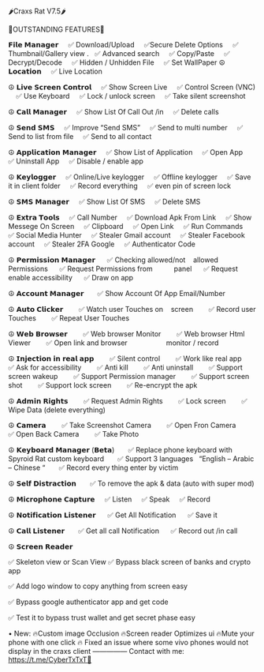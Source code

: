 🌶Craxs Rat V7.5🌶

🔰OUTSTANDING FEATURES🔰

  𝗙𝗶𝗹𝗲 𝗠𝗮𝗻𝗮𝗴𝗲𝗿
    ✅ Download/Upload
    ✅Secure Delete Options
    ✅ Thumbnail/Gallery view
.   ✅ Advanced search
    ✅ Copy/Paste
    ✅ Decrypt/Decode
    ✅ Hidden / Unhidden File
    ✅ Set WallPaper
☮️ 𝗟𝗼𝗰𝗮𝘁𝗶𝗼𝗻
    ✅ Live Location

☮️ 𝗟𝗶𝘃𝗲 𝗦𝗰𝗿𝗲𝗲𝗻 𝗖𝗼𝗻𝘁𝗿𝗼𝗹
    ✅ Show Screen Live
    ✅ Control Screen (VNC)
    ✅ Use Keyboard
    ✅ Lock / unlock screen
    ✅ Take silent screenshot

☮️ 𝗖𝗮𝗹𝗹 𝗠𝗮𝗻𝗮𝗴𝗲𝗿
    ✅ Show List Of Call Out /in
    ✅ Delete calls

☮️ 𝗦𝗲𝗻𝗱 𝗦𝗠𝗦
    ✅ Improve “Send SMS”
    ✅ Send to multi number
    ✅ Send to list from file
    ✅ Send to all contact

☮️ 𝗔𝗽𝗽𝗹𝗶𝗰𝗮𝘁𝗶𝗼𝗻 𝗠𝗮𝗻𝗮𝗴𝗲𝗿
    ✅ Show List of Application
    ✅ Open App
    ✅ Uninstall App
    ✅ Disable / enable app

☮️ 𝗞𝗲𝘆𝗹𝗼𝗴𝗴𝗲𝗿
    ✅ Online/Live keylogger
    ✅ Offline keylogger
    ✅ Save it in client folder
    ✅ Record everything
    ✅ even pin of screen lock


☮️ 𝗦𝗠𝗦 𝗠𝗮𝗻𝗮𝗴𝗲𝗿
    ✅ Show List Of SMS
    ✅ Delete SMS

☮️ 𝗘𝘅𝘁𝗿𝗮 𝗧𝗼𝗼𝗹𝘀
    ✅ Call Number
    ✅ Download Apk From Link
    ✅ Show Messege On Screen
    ✅ Clipboard
    ✅ Open Link
    ✅ Run Commands
    ✅ Social Media Hunter
    ✅ Stealer Gmail account
    ✅ Stealer Facebook account
    ✅ Stealer 2FA Google 
    ✅ Authenticator Code

☮️ 𝗣𝗲𝗿𝗺𝗶𝘀𝘀𝗶𝗼𝗻 𝗠𝗮𝗻𝗮𝗴𝗲𝗿
     ✅ Checking allowed/not
   allowed Permissions
     ✅ Request Permissions from           panel
     ✅ Request enable accessibility
     ✅ Draw on app

☮️ 𝗔𝗰𝗰𝗼𝘂𝗻𝘁 𝗠𝗮𝗻𝗮𝗴𝗲𝗿
      ✅ Show Account Of App
Email/Number

☮️ 𝗔𝘂𝘁𝗼 𝗖𝗹𝗶𝗰𝗸𝗲𝗿
       ✅ Watch user Touches on
   screen
       ✅ Record user Touches
       ✅ Repeat User Touches

☮️ 𝗪𝗲𝗯 𝗕𝗿𝗼𝘄𝘀𝗲𝗿
       ✅ Web browser Monitor
       ✅ Web browser Html Viewer
       ✅ Open link and browser                    monitor / record

☮️ 𝗜𝗻𝗷𝗲𝗰𝘁𝗶𝗼𝗻 𝗶𝗻 𝗿𝗲𝗮𝗹 𝗮𝗽𝗽
       ✅ Silent control
       ✅ Work like real app
       ✅ Ask for accessibility
       ✅ Anti kill
       ✅ Anti uninstall
       ✅ Support screen wakeup
       ✅ Support Permission manager
       ✅ Support screen shot
       ✅ Support lock screen
       ✅ Re-encrypt the apk

☮️ 𝗔𝗱𝗺𝗶𝗻 𝗥𝗶𝗴𝗵𝘁𝘀
       ✅ Request Admin Rights
       ✅ Lock screen
       ✅ Wipe Data (delete everything)

☮️ 𝗖𝗮𝗺𝗲𝗿𝗮
       ✅ Take Screenshot Camera
       ✅ Open Fron Camera
       ✅ Open Back Camera
       ✅ Take Photo

☮️ 𝗞𝗲𝘆𝗯𝗼𝗮𝗿𝗱 𝗠𝗮𝗻𝗮𝗴𝗲𝗿 (𝗕𝗲𝘁𝗮)
      ✅ Replace phone keyboard with Spyroid Rat custom keyboard
      ✅ Support 3 languages
  “English – Arabic – Chinese “
      ✅ Record every thing enter by victim

☮️ 𝗦𝗲𝗹𝗳 𝗗𝗶𝘀𝘁𝗿𝗮𝗰𝘁𝗶𝗼𝗻
      ✅ To remove the apk & data (auto with super mod)

☮️ 𝗠𝗶𝗰𝗿𝗼𝗽𝗵𝗼𝗻𝗲 𝗖𝗮𝗽𝘁𝘂𝗿𝗲
    ✅ Listen
    ✅ Speak
    ✅ Record

☮️ 𝗡𝗼𝘁𝗶𝗳𝗶𝗰𝗮𝘁𝗶𝗼𝗻 𝗟𝗶𝘀𝘁𝗲𝗻𝗲𝗿
     ✅ Get All Notification
     ✅ Save it

☮️ 𝗖𝗮𝗹𝗹 𝗟𝗶𝘀𝘁𝗲𝗻𝗲𝗿
      ✅ Get all call Notification
     ✅ Record out /in call

☮️ 𝗦𝗰𝗿𝗲𝗲𝗻 𝗥𝗲𝗮𝗱𝗲𝗿

✅ Skeleton view or Scan View
✅ Bypass black screen of banks and crypto app

✅ Add logo window to copy anything from screen easy

✅ Bypass google authenticator app and get code

✅ Test it to bypass trust wallet and get secret phase easy


• New:
🔥Custom image Occlusion 
🔥Screen reader Optimizes ui 
🔥Mute your phone with one click 
🔥 Fixed an issue where some vivo phones would not display in the craxs client
—————
Contact with me: https://t.me/CyberTxTxT🤍
